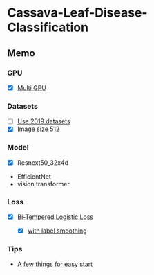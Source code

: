 # Cassava-Leaf-Disease-Classification

## Memo

### GPU

- [x] [Multi GPU](https://aru47.hatenablog.com/entry/2020/11/06/225052)

### Datasets

- [ ] [Use 2019 datasets](https://www.kaggle.com/piantic/train-cassava-starter-using-various-loss-funcs/notebook)
- [x] [Image size 512](https://www.kaggle.com/c/cassava-leaf-disease-classification/discussion/207450)

### Model

- [x] Resnext50_32x4d
- EfficientNet
- vision transformer

### Loss

- [x] [Bi-Tempered Logistic Loss](https://www.kaggle.com/c/cassava-leaf-disease-classification/discussion/202017)
    - [x] [with label smoothing](https://www.kaggle.com/piantic/train-cassava-starter-using-various-loss-funcs/notebook#Bi-Tempered-Loss)


### Tips

- [A few things for easy start](https://www.kaggle.com/c/cassava-leaf-disease-classification/discussion/207450)
